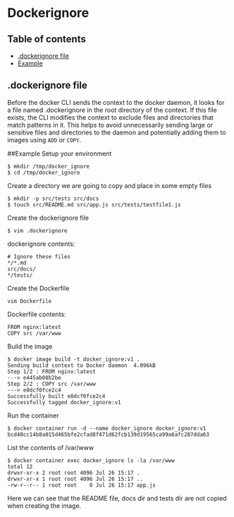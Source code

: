 # Dockerignore

## Table of contents
* [.dockerignore file](#dockerignore-file)
* [Example](#example)


## .dockerignore file
Before the docker CLI sends the context to the docker daemon, it looks for a file named .dockerignore in the root 
directory of the context. If this file exists, the CLI modifies the context to exclude files and directories that match 
patterns in it. This helps to avoid unnecessarily sending large or sensitive files and directories to the daemon and 
potentially adding them to images using `ADD` or `COPY`.

##Example
Setup your environment
```
$ mkdir /tmp/docker_ignore
$ cd /tmp/docker_ignore
```
Create a directory we are going to copy and place in some empty files
```
$ mkdir -p src/tests src/docs
$ touch src/README.md src/app.js src/tests/testfile1.js
```
Create the dockerignore file
```
$ vim .dockerignore
```
dockerignore contents:
```
# Ignore these files
*/*.md
src/docs/
*/tests/
```
Create the Dockerfile
```
vim Dockerfile
```
Dockerfile contents:
```
FROM nginx:latest
COPY src /var/www
```
Build the image
```
$ docker image build -t docker_ignore:v1 .
Sending build context to Docker daemon  4.096kB
Step 1/2 : FROM nginx:latest
---> e445ab08b2be
Step 2/2 : COPY src /var/www
---> e0dcf0fce2c4
Successfully built e0dcf0fce2c4
Successfully tagged docker_ignore:v1 
```
Run the container
```
$ docker container run -d --name docker_ignore docker_ignore:v1
bcd40cc14b8a015d465bfe2cfad8f471d62fcb139d19565ca99a6afc287dda63
```

List the contents of /var/www
```
$ docker container exec docker_ignore ls -la /var/www
total 12
drwxr-xr-x 2 root root 4096 Jul 26 15:17 .
drwxr-xr-x 1 root root 4096 Jul 26 15:17 ..
-rw-r--r-- 1 root root    0 Jul 26 15:17 app.js
```
Here we can see that the README file, docs dir and tests dir are not copied when creating the image.